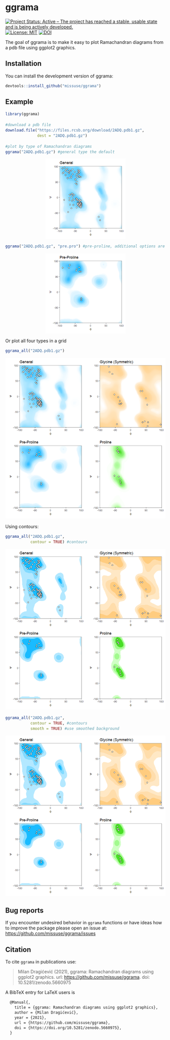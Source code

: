 
<!-- README.md is generated from README.Rmd. Please edit that file -->

# ggrama

<!-- badges: start -->

[![Project Status: Active – The project has reached a stable, usable
state and is being actively
developed.](http://www.repostatus.org/badges/latest/active.svg)](http://www.repostatus.org/#active)
[![License:
MIT](https://img.shields.io/badge/License-MIT-blue.svg)](https://opensource.org/licenses/MIT)
[![DOI](https://zenodo.org/badge/424568391.svg)](https://zenodo.org/badge/latestdoi/424568391)
<!-- badges: end -->

The goal of ggrama is to make it easy to plot Ramachandran diagrams from
a pdb file using ggplot2 graphics.

## Installation

You can install the development version of ggrama:

``` r
devtools::install_github("missuse/ggrama")
```

## Example

``` r
library(ggrama)

#download a pdb file
download.file("https://files.rcsb.org/download/2ADQ.pdb1.gz",
              dest = "2ADQ.pdb1.gz")

#plot by type of Ramachandran diagrams
ggrama("2ADQ.pdb1.gz") #general type the default
```

<img src="man/figures/README-example-1.png" width="50%" style="display: block; margin: auto;" />

``` r
ggrama("2ADQ.pdb1.gz", "pre.pro") #pre-proline, additional options are glycine and proline
```

<img src="man/figures/README-example-2.png" width="50%" style="display: block; margin: auto;" />

Or plot all four types in a grid

``` r
ggrama_all("2ADQ.pdb1.gz")
```

<img src="man/figures/README-example2-1.png" width="100%" />

Using contours:

``` r
ggrama_all("2ADQ.pdb1.gz",
           contour = TRUE) #contours
```

<img src="man/figures/README-example3-1.png" width="100%" />

``` r
ggrama_all("2ADQ.pdb1.gz",
           contour = TRUE, #contours
           smooth = TRUE) #use smoothed background
```

<img src="man/figures/README-example4-1.png" width="100%" />

## Bug reports

If you encounter undesired behavior in `ggrama` functions or have ideas
how to improve the package please open an issue at:
<https://github.com/missuse/ggrama/issues>

## Citation

To cite `ggrama` in publications use:

> Milan Dragićević (2021), ggrama: Ramachandran diagrams using ggplot2
> graphics. url: <https://github.com/missuse/ggrama>. doi:
> 10.5281/zenodo.5660975

A BibTeX entry for LaTeX users is

      @Manual{,
        title = {ggrama: Ramachandran diagrams using ggplot2 graphics},
        author = {Milan Dragićević},
        year = {2021},
        url = {https://github.com/missuse/ggrama},
        doi = {https://doi.org/10.5281/zenodo.5660975},
      }
